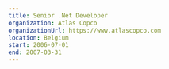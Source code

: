 ```yaml
---
title: Senior .Net Developer
organization: Atlas Copco
organizationUrl: https://www.atlascopco.com
location: Belgium
start: 2006-07-01
end: 2007-03-31
---
```

